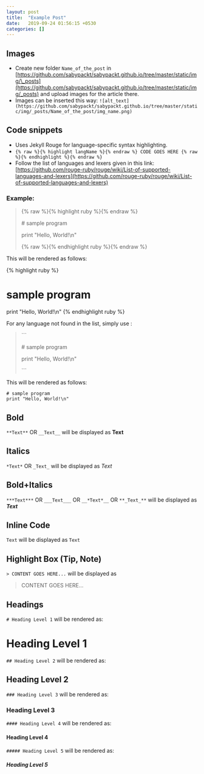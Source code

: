 ```yaml
---
layout: post
title:  "Example Post"
date:   2019-09-24 01:56:15 +0530
categories: []
---
```


## Images

* Create new folder `Name_of_the_post` in [https://github.com/sabypackt/sabypackt.github.io/tree/master/static/img/\_posts](https://github.com/sabypackt/sabypackt.github.io/tree/master/static/img/_posts) and upload images for the article there.
* Images can be inserted this way: `![alt_text](https://github.com/sabypackt/sabypackt.github.io/tree/master/static/img/_posts/Name_of_the_post/img_name.png)`

## Code snippets

* Uses Jekyll Rouge for language-specific syntax highlighting.
* `{% raw %}{% highlight langName %}{% endraw %} CODE GOES HERE {% raw %}{% endhighlight %}{% endraw %}`
* Follow the list of languages and lexers given in this link: [https://github.com/rouge-ruby/rouge/wiki/List-of-supported-languages-and-lexers](https://github.com/rouge-ruby/rouge/wiki/List-of-supported-languages-and-lexers)

### Example:

> {% raw %}{% highlight ruby %}{% endraw %}
>
> \# sample program
>
> print "Hello, World!\n"
>
> {% raw %}{% endhighlight ruby %}{% endraw %}

This will be rendered as follows:

{% highlight ruby %}
# sample program
print "Hello, World!\n"
{% endhighlight ruby %}

For any language not found in the list, simply use :

> \`\`\`
>
> \# sample program
>
> print "Hello, World!\n"
>
> \`\`\`

This will be rendered as follows:

``` 
# sample program
print "Hello, World!\n"
```

## Bold

`**Text**` OR `__Text__` will be displayed as **Text**

## Italics

`*Text*` OR `_Text_` will be displayed as *Text*

## Bold+Italics

`***Text***` OR `___Text___` OR `__*Text*__` OR `**_Text_**` will be displayed as ***Text***

## Inline Code

```Text```  will be displayed as `Text`

## Highlight Box (Tip, Note)

`> CONTENT GOES HERE...` will be displayed as

> CONTENT GOES HERE...

## Headings

`# Heading Level 1` will be rendered as:
# Heading Level 1
`## Heading Level 2` will be rendered as:
## Heading Level 2
`### Heading Level 3` will be rendered as:
### Heading Level 3
`#### Heading Level 4` will be rendered as:
#### Heading Level 4
`##### Heading Level 5` will be rendered as:
##### Heading Level 5
